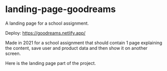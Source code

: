 # landing-page-goodreams
A landing page for a school assignment.

Deploy: https://goodreams.netlify.app/

Made in 2021 for a school assignment that should contain 1 page explaining the content, save user and product data and then show it on another screen.

Here is the landing page part of the project.
